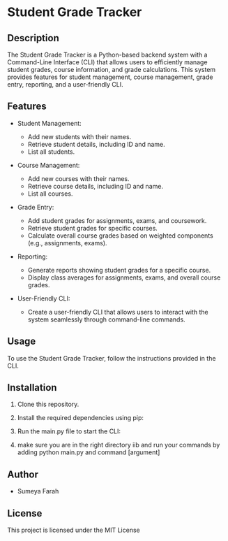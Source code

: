 # Student Grade Tracker


## Description

The Student Grade Tracker is a Python-based backend system with a Command-Line Interface (CLI) that allows users to efficiently manage student grades, course information, and grade calculations. This system provides features for student management, course management, grade entry, reporting, and a user-friendly CLI.

## Features

- Student Management:
  - Add new students with their names.
  - Retrieve student details, including ID and name.
  - List all students.

- Course Management:
  - Add new courses with their names.
  - Retrieve course details, including ID and name.
  - List all courses.

- Grade Entry:
  - Add student grades for assignments, exams, and coursework.
  - Retrieve student grades for specific courses.
  - Calculate overall course grades based on weighted components (e.g., assignments, exams).

- Reporting:
  - Generate reports showing student grades for a specific course.
  - Display class averages for assignments, exams, and overall course grades.

- User-Friendly CLI:
  - Create a user-friendly CLI that allows users to interact with the system seamlessly through command-line commands.

## Usage

To use the Student Grade Tracker, follow the instructions provided in the CLI.

## Installation

1. Clone this repository.

2. Install the required dependencies using pip:

3. Run the main.py file to start the CLI:

4. make sure you are in the right directory iib and run your commands by adding
   python main.py and command [argument]

## Author

- Sumeya Farah

## License

This project is licensed under the MIT License
